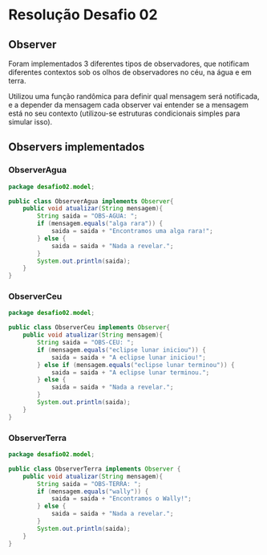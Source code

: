 # Resolução Desafio 02
## Observer
Foram implementados 3 diferentes tipos de observadores, que notificam diferentes contextos sob
os olhos de observadores no céu, na água e em terra.

Utilizou uma função randômica para definir qual mensagem será notificada, e
a depender da mensagem cada observer vai entender se a mensagem está no seu
contexto (utilizou-se estruturas condicionais simples para simular isso).

## Observers implementados

### ObserverAgua

```java
package desafio02.model;

public class ObserverAgua implements Observer{
    public void atualizar(String mensagem){
        String saida = "OBS-AGUA: ";
        if (mensagem.equals("alga rara")) {
            saida = saida + "Encontramos uma alga rara!";
        } else {
            saida = saida + "Nada a revelar.";
        }
        System.out.println(saida);
    }
}
```

### ObserverCeu

```java
package desafio02.model;

public class ObserverCeu implements Observer{
    public void atualizar(String mensagem){
        String saida = "OBS-CEU: ";
        if (mensagem.equals("eclipse lunar iniciou")) {
            saida = saida + "A eclipse lunar iniciou!";
        } else if (mensagem.equals("eclipse lunar terminou")) {
            saida = saida + "A eclipse lunar terminou.";
        } else {
            saida = saida + "Nada a revelar.";
        }
        System.out.println(saida);
    }
}
```

### ObserverTerra

```java
package desafio02.model;

public class ObserverTerra implements Observer {
    public void atualizar(String mensagem){
        String saida = "OBS-TERRA: ";
        if (mensagem.equals("wally")) {
            saida = saida + "Encontramos o Wally!";
        } else {
            saida = saida + "Nada a revelar.";
        }
        System.out.println(saida);
    }
}
```